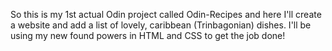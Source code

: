 So this is my 1st actual Odin project called Odin-Recipes and here I'll create a website and 
add a list of lovely, caribbean (Trinbagonian) dishes. I'll be using my new found powers in HTML 
and CSS to get the job done!
